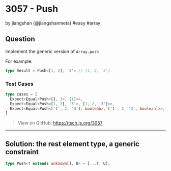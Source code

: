 
# 3057 - Push
by jiangshan (@jiangshanmeta) #easy #array

## Question

Implement the generic version of ```Array.push```

For example:

```typescript
type Result = Push<[1, 2], '3'> // [1, 2, '3']
```

### Test Cases
```ts
type cases = [
  Expect<Equal<Push<[], 1>, [1]>>,
  Expect<Equal<Push<[1, 2], '3'>, [1, 2, '3']>>,
  Expect<Equal<Push<['1', 2, '3'], boolean>, ['1', 2, '3', boolean]>>,
]

```

> View on GitHub: https://tsch.js.org/3057

---

## Solution: the rest element type, a generic constraint

```ts
type Push<T extends unknown[], U> = [...T, U];
```

